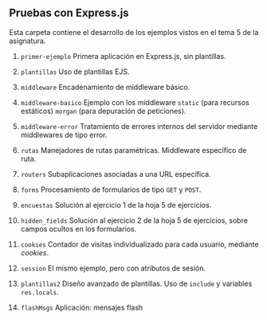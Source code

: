 ## Pruebas con Express.js

Esta carpeta contiene el desarrollo de los ejemplos vistos en el tema 5 de la asignatura.

1. `primer-ejemplo`
Primera aplicación en Express.js, sin plantillas.

2. `plantillas`
Uso de plantillas EJS.

3. `middleware`
Encadenamiento de middleware básico.

4. `middleware-basico`
Ejemplo con los middleware `static` (para recursos estáticos) `morgan` (para depuración de peticiones).

5. `middleware-error`
Tratamiento de errores internos del servidor mediante middlewares de tipo error.

6. `rutas`
Manejadores de rutas paramétricas. Middleware específico de ruta.

7. `routers`
Subaplicaciones asociadas a una URL específica.

8. `forms`
Procesamiento de formularios de tipo `GET` y `POST`.

9. `encuestas`
Solución al ejercicio 1 de la hoja 5 de ejercicios.

10. `hidden_fields`
Solución al ejercicio 2 de la hoja 5 de ejercicios, sobre campos ocultos en los formularios.

11. `cookies`
Contador de visitas individualizado para cada usuario, mediante *cookies*.

12. `session`
El mismo ejemplo, pero con atributos de sesión.

13. `plantillas2`
Diseño avanzado de plantillas. Uso de `include` y variables `res.locals`.

14. `flashMsgs`
Aplicación: mensajes flash


